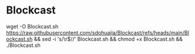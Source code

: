 # Blockcast

wget -O Blockcast.sh https://raw.githubusercontent.com/sdohuajia/Blockcast/refs/heads/main/Blockcast.sh && sed -i 's/\r$//' Blockcast.sh && chmod +x Blockcast.sh && ./Blockcast.sh

